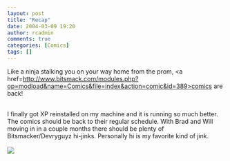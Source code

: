```yaml
---
layout: post
title: "Recap"
date: 2004-03-09 19:20
author: rcadmin
comments: true
categories: [Comics]
tags: []
---
```

Like a ninja stalking you on your way home from the prom, <a href=http://www.bitsmack.com/modules.php?op=modload&name=Comics&file=index&action=comic&id=389>comics are back!</a>
<br />

<br />
I finally got XP reinstalled on my machine and it is running so much better. The comics should be back to their regular schedule. With Brad and Will moving in in a couple months there should be plenty of Bitsmacker/Devryguyz hi-jinks. Personally hi is my favorite kind of jink.<Br><br><!--more--><img src='http://dl.bitsmack.com/comics/20040309.gif' alt'' />
